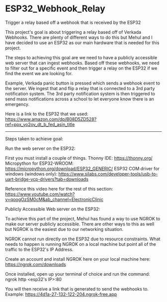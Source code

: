 # ESP32_Webhook_Relay
Trigger a relay based off a webhook that is received by the ESP32

This project's goal is about triggering a relay based off of Verkada Webhooks. There are plenty of different ways to do this but Mehul and I have decided to use an ESP32 as our main hardware that is needed for this project.

The steps to achieving this goal are we need to have a publicly accessible web server that can ingest webhooks. Based off these webhooks, we need to filter out for a specific event and then trigger a relay on the ESP32 if we find the event we are looking for. 

Example, Verkada panic button is pressed which sends a webhook event to the server. We ingest that and flip a relay that is connected to a 3rd party notification system. The 3rd party notification system is then triggered to send mass notifications across a school to let everyone know there is an emergency.

Here is a link to the ESP32 that we used: https://www.amazon.com/dp/B08D5ZD528?ref=ppx_yo2ov_dt_b_fed_asin_title

----------------------------------------------------------------------------------------------------------------------------------------------------------------------------
Steps taken to achieve goal:

Run the web server on the ESP32:

First you must install a couple of things.
Thonny IDE: https://thonny.org/
Micropython for ESP32-WROOM: https://micropython.org/download/ESP32_GENERIC/
ESP32 COM driver for windows (windows only): https://www.silabs.com/developer-tools/usb-to-uart-bridge-vcp-drivers?tab=downloads

Reference this video here for the rest of this section: https://www.youtube.com/watch?v=qoogOzSM0cM&ab_channel=ElectronicClinic









Publicly Accessible Web server on the ESP32:

To achieve this part of the project, Mehul has found a way to use NGROK to make our server publicly accessible. There are other ways to this as well but NGROK is the easiest due to our networking situation.

NGROK cannot run directly on the ESP32 due to resource constraints. What needs to happen is running NGROK on a local machine but point all of the traffic to the ESP32's IP Address.

Create an account and install NGROK here on your local machine here: https://ngrok.com/downloads

Once installed, open up your terminal of choice and run the command:
ngrok http <esp32's IP>:80

You will then receive a link that is generated to send the webhooks to. Example: https://4d1a-27-132-122-204.ngrok-free.app


